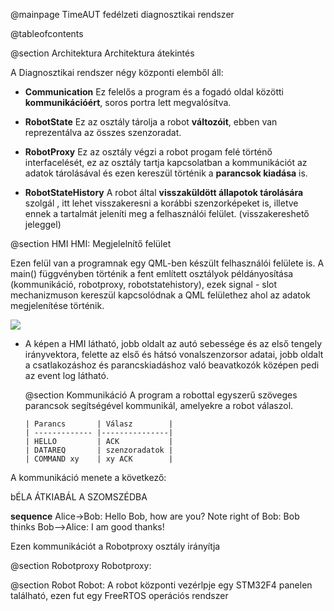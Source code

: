  @mainpage TimeAUT fedélzeti diagnosztikai rendszer

 @tableofcontents

 @section Architektura Architektura átekintés

 A Diagnosztikai rendszer négy központi elemből áll:

 * **Communication**
 Ez felelős a program és a fogadó oldal közötti **kommunikációért**, soros portra lett megvalósítva.

 * **RobotState**
 Ez az osztály tárolja a robot **változóit**, ebben van reprezentálva az összes szenzoradat.

 * **RobotProxy**
 Ez az osztály végzi a robot progam felé történő interfacelését, ez az osztály tartja kapcsolatban a kommunikációt
 az adatok tárolásával és ezen kereszül történik a **parancsok kiadása** is.

 * **RobotStateHistory**
 A robot által **visszaküldött állapotok tárolására** szolgál , itt lehet visszakeresni a korábbi szenzorképeket is,
 illetve ennek a tartalmát jeleníti meg a felhasználói felület. (visszakereshető jeleggel)

  @section HMI HMI: Megjelelnítő felület

 Ezen felül van a programnak egy QML-ben készült felhasználói felülete is.
 A main() függvényben történik a fent említett osztályok példányosítása (kommunikáció, robotproxy, robotstatehistory),
    ezek signal - slot mechanizmuson kereszül kapcsolódnak a QML felülethez ahol az adatok megjelenítése történik.

![](HMI.jpg)

  * A képen a HMI látható, jobb oldalt az autó sebessége és az első tengely irányvektora,
  felette az első és hátsó vonalszenzorsor adatai, jobb oldalt a csatlakozáshoz és parancskiadáshoz való beavatkozók
  középen pedi az event log látható.

     @section Kommunikáció
        A program a robottal egyszerű szöveges parancsok segítségével kommunikál, amelyekre a robot válaszol.

        | Parancs       | Válasz        |
        | ------------- |---------------|
        | HELLO         | ACK           |
        | DATAREQ       | szenzoradatok |
        | COMMAND xy    | xy ACK        |

A kommunikáció menete a következő:

bÉLA ÁTKIABÁL A SZOMSZÉDBA

**sequence**
Alice->Bob: Hello Bob, how are you?
Note right of Bob: Bob thinks
Bob-->Alice: I am good thanks!



Ezen kommunikációt a Robotproxy osztály irányítja

 @section Robotproxy Robotproxy:

 @section Robot Robot:
  A robot központi vezérlpje egy STM32F4 panelen található, ezen fut egy FreeRTOS operációs rendszer

